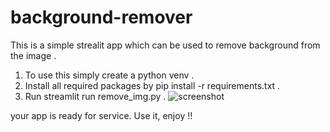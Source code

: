 # background-remover

This is a simple strealit app which can be used to remove background from the image .

1. To use this simply create a python venv .
2. Install all required packages by pip install -r requirements.txt . 
3. Run streamlit run remove_img.py . 
![screenshot](https://user-images.githubusercontent.com/95895090/215405952-e5c4bea1-128b-40bc-9f76-b871955c4dc7.png)

your app is ready for service. Use it, enjoy !!
